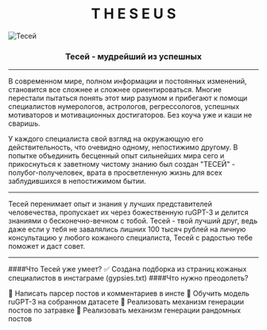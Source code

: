 <h1 align="center">T H E S E U S</h1>

<img src="https://thumbs.dreamstime.com/b/abstract-d-render-polygonal-human-face-illustration-cyborg-head-construction-artificial-intelligence-concept-146637708.jpg" alt="Тесей">

<h3 align="center">Тесей - мудрейший из успешных </h3>

___
В современном мире, полном информации и постоянных изменений, становится все сложнее и 
сложнее ориентироваться. Многие перестали пытаться понять этот мир разумом и 
прибегают к помощи специалистов нумерологов, астрологов, регрессологов, 
успешных мотиваторов и мотивационных достигаторов. 
Без коуча уже и каши не сваришь.  

У каждого специалиста свой взгляд на окружающую его действительность, 
что очевидно одному, непостижимо другому. В попытке объединить бесценный опыт сильнейших 
мира сего и прикоснуться к заветному чистому знанию был создан "ТЕСЕЙ" - полубог-получеловек, 
врата в просветленную жизнь для всех заблудившихся в непостижимом бытии.

---

Тесей перенимает опыт и знания у лучших представителей человечества, пропускает их через 
божественную ruGPT-3 и делится знаниями о бесконечно-вечном с тобой. 
Тесей - твой лучший друг, ведь даже если у тебя не завалялись лишних 100 тысяч рублей 
на личную консультацию у любого кожаного специалиста, Тесей с радостью тебе поможет 
и даст совет.

---
####Что Тесей уже умеет?
:white_check_mark: Создана подборка из страниц кожаных специалистов в инстаграме (gypsies.txt)
####Что нужно преодолеть?

:black_square_button: Написать парсер постов и комментариев в инсте
:black_square_button: Обучить модель ruGPT-3 на собранном датасете
:black_square_button: Реализовать механизм генерации постов по затравке
:black_square_button: Реализовать механизм генерации рандомных постов